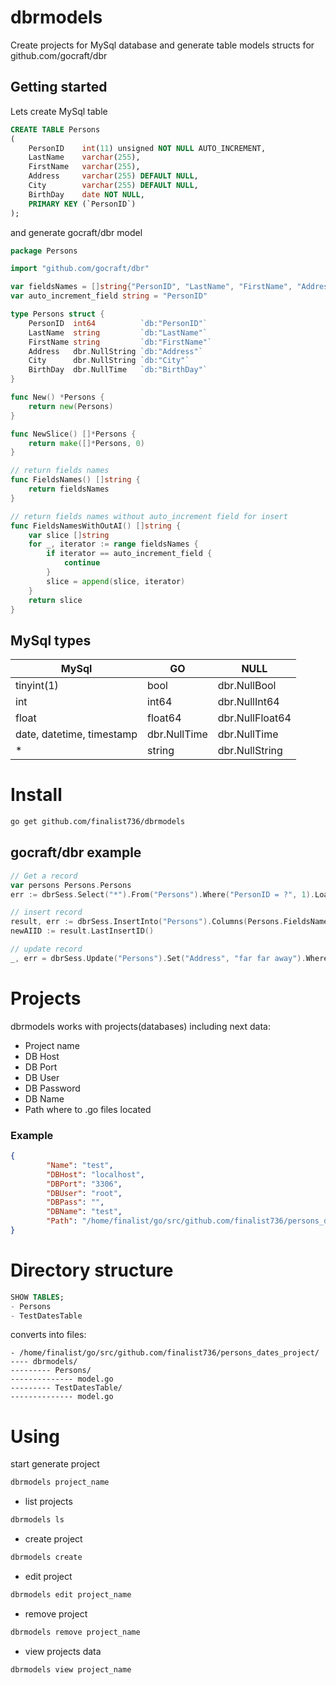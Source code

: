 # dbrmodels
Create projects for MySql database and generate table models structs for github.com/gocraft/dbr
## Getting started
Lets create MySql table
```sql
CREATE TABLE Persons
(
    PersonID    int(11) unsigned NOT NULL AUTO_INCREMENT,
    LastName    varchar(255),
    FirstName   varchar(255),
    Address     varchar(255) DEFAULT NULL,
    City        varchar(255) DEFAULT NULL,
	BirthDay 	date NOT NULL,
	PRIMARY KEY (`PersonID`)
);
```
and generate gocraft/dbr model
```go
package Persons

import "github.com/gocraft/dbr"

var fieldsNames = []string{"PersonID", "LastName", "FirstName", "Address", "City"}
var auto_increment_field string = "PersonID"

type Persons struct {
	PersonID  int64          `db:"PersonID"`
	LastName  string         `db:"LastName"`
	FirstName string         `db:"FirstName"`
	Address   dbr.NullString `db:"Address"`
	City      dbr.NullString `db:"City"`
	BirthDay  dbr.NullTime   `db:"BirthDay"`
}

func New() *Persons {
	return new(Persons)
}

func NewSlice() []*Persons {
	return make([]*Persons, 0)
}

// return fields names
func FieldsNames() []string {
	return fieldsNames
}

// return fields names without auto_increment field for insert
func FieldsNamesWithOutAI() []string {
	var slice []string
	for _, iterator := range fieldsNames {
		if iterator == auto_increment_field {
			continue
		}
		slice = append(slice, iterator)
	}
	return slice
}
```
## MySql types
| MySql | GO | NULL |
| ------------- | ------------- | ------------- |
| tinyint(1) | bool | dbr.NullBool |
| int | int64 | dbr.NullInt64 |
| float | float64 | dbr.NullFloat64 |
| date, datetime, timestamp | dbr.NullTime | dbr.NullTime |
| * | string | dbr.NullString |

# Install
```bash
go get github.com/finalist736/dbrmodels
```
## gocraft/dbr example
```go
// Get a record
var persons Persons.Persons
err := dbrSess.Select("*").From("Persons").Where("PersonID = ?", 1).Load(&persons)

// insert record
result, err := dbrSess.InsertInto("Persons").Columns(Persons.FieldsNamesWithOutAI()...).Record(&persons).Exec()
newAIID := result.LastInsertID()

// update record
_, err = dbrSess.Update("Persons").Set("Address", "far far away").Where("`PersonID`=?", newAIID).Exec()
```
# Projects

dbrmodels works with projects(databases) including next data:
* Project name
* DB Host
* DB Port
* DB User
* DB Password
* DB Name
* Path where to .go files located

### Example 
```json
{
        "Name": "test",
        "DBHost": "localhost",
        "DBPort": "3306",
        "DBUser": "root",
        "DBPass": "",
        "DBName": "test",
        "Path": "/home/finalist/go/src/github.com/finalist736/persons_dates_project/dbrmodels"
}
```

# Directory structure

```sql
SHOW TABLES;
- Persons
- TestDatesTable
```
converts into files:
```
- /home/finalist/go/src/github.com/finalist736/persons_dates_project/
---- dbrmodels/
--------- Persons/
-------------- model.go
--------- TestDatesTable/
-------------- model.go
```

# Using
start generate project
```bash
dbrmodels project_name
```
* list projects
```bash
dbrmodels ls
```
* create project
```bash
dbrmodels create
```
* edit project
```bash
dbrmodels edit project_name
```
* remove project
```bash
dbrmodels remove project_name
```
* view projects data
```bash
dbrmodels view project_name
```

